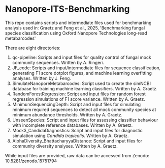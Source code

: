 # Nanopore-ITS-Benchmarking
This repo contains scripts and intermediate files used for benchmarking analysis used in:
Graetz and Feng et al., 2025, 'Benchmarking fungal species classification using Oxford Nanopore Technologies long-read metabarcodes'

There are eight directories: 
1. qc-pipeline: Scripts and input files for quality control of fungal mock community sequences. Written by A. Ringeri.
2. JF_code: Scripts and input/intermediate files for sequence classification, generating F1 score dotplot figures, and machine learning overfitting analyses. Written by J. Feng.
3. SimulateNanoporeMetabarcodes: Script used to create the simNCBI database for training machine learning classifiers. Written by A. Graetz.
4. RandomForestRegression: Script and input files for random forest regression simulations of F1 score variance. Written by A. Graetz. 
5. MinimumSequencingDepth: Script and input files for simulating minimum required sequences to detect all mock community species at minimum abundance thresholds. Written by A. Graetz. 
6. UnseenSpecies: Script and input files for assessing classifier behaviour with incomplete reference databases. Written by A. Graetz. 
7. Mock3_CandidaDiagnostics: Script and input files for diagnostic simulation using *Candida tropicalis*. Written by A. Graetz. 
8. AlphaDiversity_BhattacharyyaDistance: Script and input files for community diversity analyses. Written by A. Graetz. 

While input files are provided, raw data can be accessed from Zenodo: 10.5281/zenodo.15751794